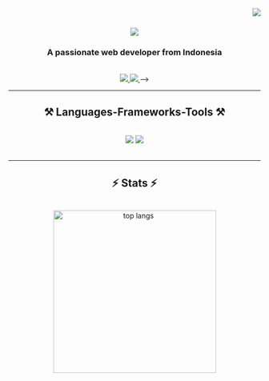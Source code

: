 <img align="right" src="https://visitor-badge.laobi.icu/badge?page_id=Yuchnan.Yuchnan" />

<h1 align="center">
    <img src="https://readme-typing-svg.herokuapp.com/?font=Righteous&size=35&center=true&vCenter=true&width=500&height=70&duration=4000&lines=Hi+There!+👋;+I'm+Ramandhanu+Yuchnan!;" />
</h1>

<h3 align="center">A passionate web developer from Indonesia</h3>

<br/>
 
<div align="center"> 
  <a href="mailto:ramandhanuyuchnan@gmail.com">
    <img src="https://img.shields.io/badge/Gmail-333333?style=for-the-badge&logo=gmail&logoColor=red" />
  </a>
  <a href="https://www.linkedin.com/in/ramandhanu-yuchnan-utomo/" target="_blank">
    <img src="https://img.shields.io/badge/LinkedIn-0077B5?style=for-the-badge&logo=linkedin&logoColor=white" target="_blank" />
  </a>
<!--   <a href="https://github.com/Yuchnan" target="_blank">
     <img src="https://img.shields.io/badge/Portfolio-FF5722?style=for-the-badge&logo=todoist&logoColor=white" target="_blank" /> <!-- sqlite, safari, google-chrome are other good icon options -->
  </a> -->
</div>

 <hr/>
 
<h2 align="center">⚒️ Languages-Frameworks-Tools ⚒️</h2>
<br/>
<div align="center">
    <img src="https://skillicons.dev/icons?i=react,bootstrap,html,css,vscode,github,git,tailwind,prisma,postman" />
    <img src="https://skillicons.dev/icons?i=nodejs,python,javascript,express,php,mongodb,mysql,flask,vite" /><br>
</div>

<br/>
<hr/>

<h2 align="center">⚡ Stats ⚡</h2>
<br>
<div align=center>
<!--   <img width=390 src="https://github-readme-streak-stats-salesp07.vercel.app/?user=Yuchnan&count_private=true&theme=react&border_radius=10" alt="streak stats"/>
  <img width=390 src="https://github-readme-stats-salesp07.vercel.app/api?username=Yuchnan&count_private=true&show_icons=true&theme=react&rank_icon=github&border_radius=10" alt="readme stats" />
  <br/> -->
  <img width=325 align="center" src="https://github-readme-stats-salesp07.vercel.app/api/top-langs/?username=Yuchnan&hide=HTML&langs_count=8&layout=compact&theme=react&border_radius=10&size_weight=0.5&count_weight=0.5&exclude_repo=github-readme-stats" alt="top langs" />
</div>

<br/>
